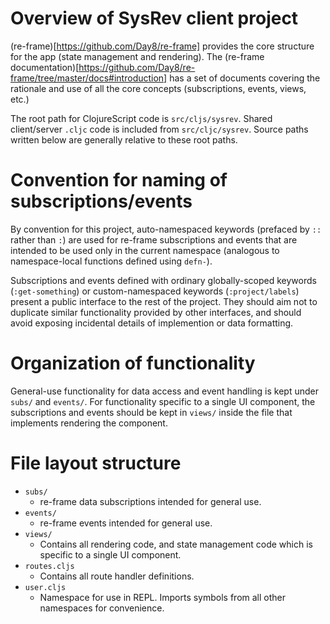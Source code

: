 Overview of SysRev client project
=====

(re-frame)[https://github.com/Day8/re-frame] provides the core structure for the app (state management and rendering). The (re-frame documentation)[https://github.com/Day8/re-frame/tree/master/docs#introduction] has a set of documents covering the rationale and use of all the core concepts (subscriptions, events, views, etc.)

The root path for ClojureScript code is `src/cljs/sysrev`. Shared client/server `.cljc` code is included from `src/cljc/sysrev`. Source paths written below are generally relative to these root paths.

Convention for naming of subscriptions/events
===

By convention for this project, auto-namespaced keywords (prefaced by `::` rather than `:`) are used for re-frame subscriptions and events that are intended to be used only in the current namespace (analogous to namespace-local functions defined using `defn-`). 

Subscriptions and events defined with ordinary globally-scoped keywords (`:get-something`) or custom-namespaced keywords (`:project/labels`) present a public interface to the rest of the project. They should aim not to duplicate similar functionality provided by other interfaces, and should avoid exposing incidental details of implemention or data formatting.

Organization of functionality
===

General-use functionality for data access and event handling is kept under `subs/` and `events/`. For functionality specific to a single UI component, the subscriptions and events should be kept in `views/` inside the file that implements rendering the component.

File layout structure
===

* `subs/`
    * re-frame data subscriptions intended for general use.
* `events/`
    * re-frame events intended for general use.
* `views/`
    * Contains all rendering code, and state management code which is specific to a single UI component.
* `routes.cljs`
    * Contains all route handler definitions.
* `user.cljs`
    * Namespace for use in REPL. Imports symbols from all other namespaces for convenience.
